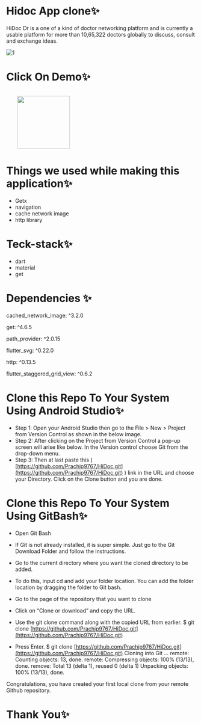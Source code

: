 # Hidoc App clone✨
HiDoc Dr is a one of a kind of doctor networking platform and is currently a usable platform for more than 10,65,322 doctors globally to discuss, consult and exchange ideas.

![1](https://github.com/Prachip9767/flutter_news_app/assets/86509987/8d4f088d-7068-48b0-885d-92aa06dde3ee)


# Click On Demo✨
  <code>
    <a href="[https://drive.google.com/file/d/1v8lT75mGaV-6GpfbEUHQo6GZ5nj9TkBx/view?usp=sharing](https://drive.google.com/drive/folders/1sDAubN2BZ2tFg6EIWDwRC1fOM1KAsNw6?usp=share_link)" title="Playstore Profile"><img height="140" width="140" src="https://encrypted-tbn0.gstatic.com/images?q=tbn:ANd9GcRgwJcz642pA7mLR5u44OirKSJjfxOoOqWbpNx7vgDP0NI4snSp68daLp-JccwzoGUIARw&usqp=CAU"></a></code>


# Things we used while making this application✨
* Getx
* navigation
* cache network image
* http library

# Teck-stack✨
* dart
* material
* get

# Dependencies ✨

 cached_network_image: ^3.2.0
 
  get: ^4.6.5
  
  path_provider: ^2.0.15
  
  flutter_svg: ^0.22.0
  
  http: ^0.13.5
  
  flutter_staggered_grid_view: ^0.6.2

# Clone this Repo To Your System Using Android Studio✨

* Step 1: Open your Android Studio then go to the File > New > Project from Version Control as shown in the below image.
* Step 2: After clicking on the Project from Version Control a pop-up screen will arise like below. In the Version control choose Git from the drop-down menu.
* Step 3: Then at last paste this ( [https://github.com/Prachip9767/HiDoc.git](https://github.com/Prachip9767/HiDoc.git) ) link in the URL and choose your Directory. Click on the Clone button and you are done.


# Clone this Repo To Your System Using GitBash✨

* Open Git Bash

* If Git is not already installed, it is super simple. Just go to the Git Download Folder and follow the instructions.

* Go to the current directory where you want the cloned directory to be added.

* To do this, input cd and add your folder location. You can add the folder location by dragging the folder to Git bash.

* Go to the page of the repository that you want to clone

* Click on “Clone or download” and copy the URL.

* Use the git clone command along with the copied URL from earlier. $ git clone [https://github.com/Prachip9767/HiDoc.git](https://github.com/Prachip9767/HiDoc.git)

* Press Enter. $ git clone [https://github.com/Prachip9767/HiDoc.git](https://github.com/Prachip9767/HiDoc.git) Cloning into Git … remote: Counting objects: 13, done. remote: Compressing objects: 100% (13/13), done. remove: Total 13 (delta 1), reused 0 (delta 1) Unpacking objects: 100% (13/13), done.

Congratulations, you have created your first local clone from your remote Github repository.
 
# Thank You✨
